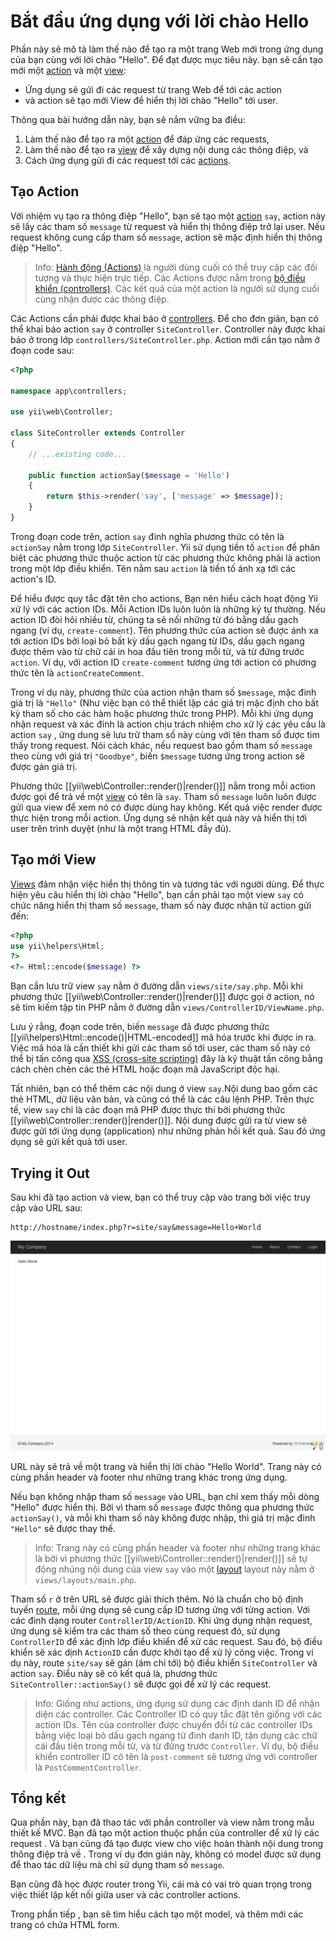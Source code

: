 Bắt đầu ứng dụng với lời chào Hello
============

Phần này sẽ mô tả làm thế nào để tạo ra một trang Web mới trong ứng dụng của bạn cùng với lời chào "Hello".
Để đạt được mục tiêu này. bạn sẽ cần tạo mới một [action](structure-controllers.md#creating-actions) và
một [view](structure-views.md):

* Ứng dụng sẽ gửi đi các request từ trang Web để tới các action
* và action sẽ tạo mới View để hiển thị lời chào "Hello" tới user.

Thông qua bài hướng dẫn này, bạn sẽ nắm vững ba điều:

1. Làm thế nào để tạo ra một [action](structure-controllers.md) để đáp ứng các requests,
2. Làm thế nào để tạo ra [view](structure-views.md) để xây dựng nội dung các thông điệp, và
3. Cách ứng dụng gửi đi các request tới các [actions](structure-controllers.md#creating-actions).


Tạo Action <span id="creating-action"></span>
------------------

Với nhiệm vụ tạo ra thông điệp "Hello", bạn sẽ tạo một  [action](structure-controllers.md#creating-actions) `say`, action này 
sẽ lấy các tham số `message` từ request và hiển thị thông điệp trở lại user. Nếu request không cung cấp tham số `message`, 
action sẽ mặc định hiển thị thông điệp  "Hello".

> Info: [Hành động (Actions)](structure-controllers.md#creating-actions) là người dùng cuối có thể truy cập các đối tượng và thực hiện trực tiếp.
 Các Actions được nằm trong [bộ điều khiển (controllers)](structure-controllers.md).
 Các kết quả của một action là người sử dụng cuối cùng nhận được các thông điệp.

Các Actions cần phải được khai báo ở [controllers](structure-controllers.md). Để cho đơn giản, bạn có thể khai báo
action  `say` ở controller `SiteController`. Controller này được khai báo ở trong 
lớp `controllers/SiteController.php`. Action mới cần tạo nằm ở đoạn code sau:

```php
<?php

namespace app\controllers;

use yii\web\Controller;

class SiteController extends Controller
{
    // ...existing code...

    public function actionSay($message = 'Hello')
    {
        return $this->render('say', ['message' => $message]);
    }
}
```

Trong đoạn code trên,  action `say` đinh nghĩa phương thức có tên là `actionSay` nằm trong lớp `SiteController`.
Yii sử dụng tiền tố `action` để phân biệt các phương thức thuộc action từ các phương thức không phải là action trong một lớp điều khiển.
Tên nằm sau `action` là tiền tố ánh xạ tới các action's ID.

Để hiểu được quy tắc đặt tên cho actions, Bạn nên hiểu cách hoạt động Yii xử lý với các action IDs. Mỗi Action IDs luôn luôn là những ký tự 
thường. Nếu action ID đòi hỏi nhiều từ, chúng ta sẽ nối những từ đó bằng dấu gạch ngang (ví dụ, `create-comment`). Tên phương thức của action 
sẽ được ánh xa tới action IDs bởi loại bỏ bất kỳ dấu gạch ngang từ IDs, dấu gạch ngang được thêm vào từ chữ cái in hoa đầu tiên trong mỗi từ, và từ đứng trước `action`. Ví dụ,
với action ID `create-comment` tương ứng tới action có phương thức tên là `actionCreateComment`.

Trong ví dụ này, phương thức của action nhận tham số `$message`, mặc đinh giá trị là `"Hello"` (Như việc bạn có thể thiết
lập các giá trị mặc định cho bất kỳ tham số cho các hàm hoặc phương thức trong PHP). Mỗi khi ứng dụng
nhận request và xác đinh là action chịu trách nhiệm cho xử lý các yêu cầu là action `say` , ứng dung
sẽ lưu trữ tham số này cùng với tên tham số được tìm thấy trong request. Nói cách khác, nếu request bao gồm
tham số `message` theo cùng với giá trị `"Goodbye"`, biến `$message` tương ứng trong action sẽ được gán giá trị.

Phương thức [[yii\web\Controller::render()|render()]] nằm trong mỗi action được gọi để trả về một [view](structure-views.md)
có tên là `say`. Tham số `message` luôn luôn được gửi qua view để xem nó có được dùng hay không. Kết quả việc render được
thực hiện trong mỗi action. Ứng dụng sẽ nhận kết quả này và hiển thị tới user trên trình duyệt (như là một trang HTML đầy đủ). 


Tạo mới View <span id="creating-view"></span>
---------------

[Views](structure-views.md) đảm nhận việc hiển thị thông tin và tương tác với người dùng. Để thực hiện yêu câu hiển thị
lời chào "Hello", bạn cần phải tạo một view `say` có chức năng hiển thị tham số `message`, tham số này được nhận từ action gửi đến:

```php
<?php
use yii\helpers\Html;
?>
<?= Html::encode($message) ?>
```

Bạn cần lưu trữ view `say` nằm ở đường dẫn `views/site/say.php`. Mỗi khi phương thức [[yii\web\Controller::render()|render()]]
được gọi ở action, nó sẽ tìm kiếm tập tin PHP nằm ở đường dẫn `views/ControllerID/ViewName.php`.

Lưu ý rằng, đoạn code trên, biến `message` đã được phương thức [[yii\helpers\Html::encode()|HTML-encoded]]
mã hóa trước khi được in ra. Việc mã hóa là cần thiết khi gửi các tham số tới user, các tham số này có thể bị tấn công qua
[XSS (cross-site scripting)](https://en.wikipedia.org/wiki/Cross-site_scripting) đây là kỹ thuật tấn công bằng cách chèn chèn các 
thẻ HTML hoặc đoạn mã JavaScript độc hại.

Tất nhiên, bạn có thể thêm các nội dung ở view `say`.Nội dung bao gồm các thẻ HTML, dữ liệu văn bản, và cũng có thể là các câu lệnh PHP.
Trên thực tế, view `say` chỉ là các đoạn mã PHP được thực thi bởi phương thức [[yii\web\Controller::render()|render()]].
Nội dung được gửi ra từ view sẽ được gửi tới ứng dụng (application) như những phản hồi kết quả. 
Sau đó ứng dụng sẽ gửi kết quả tới user.


Trying it Out <span id="trying-it-out"></span>
-------------

Sau khi đã tạo action và view, bạn có thể truy cập vào trang bởi việc truy cập vào URL sau:

```
http://hostname/index.php?r=site/say&message=Hello+World
```

![Hello World](images/start-hello-world.png)

URL này sẽ trả về một trang và hiển thị lời chào "Hello World". Trang này có cùng phần header và footer như những trang khác trong ứng dụng. 

Nếu bạn không nhập tham số `message` vào URL, bạn chỉ xem thấy mỗi dòng "Hello" được hiển thị. Bởi vì tham số `message` được thông qua phương thức `actionSay()`, và mỗi khi tham số này không được nhập,
thì giá trị mặc đinh `"Hello"` sẽ được thay thế.

> Info: Trang này có cùng phần header và footer như những trang khác là bởi vì phương thức [[yii\web\Controller::render()|render()]]
  sẽ tự động nhúng nội dung của view `say` vào một [layout](structure-views.md#layouts) layout này nằm ở `views/layouts/main.php`.

Tham số `r` ở trên URL sẽ được giải thích thêm. Nó là chuẩn cho bộ định tuyến [route](runtime-routing.md), mỗi ứng dụng sẽ cung cấp ID
tương ứng với từng action. Với các đinh dạng router `ControllerID/ActionID`. Khi ứng dụng nhận request, ứng dụng sẽ kiểm tra các tham số 
theo cùng request đó, sử dụng `ControllerID` để xác định lớp điều khiển để xử các request. Sau đó, bộ điều khiển sẽ
xác dịnh `ActionID` cần được khởi tạo để xử lý công việc. Trong ví dụ này, route `site/say`
sẽ gán (ám chỉ tới) bộ điều khiển `SiteController` và action `say`. Điều này sẽ có kết quả là, phương thức `SiteController::actionSay()` sẽ được gọi để xử lý các request.

> Info: Giống như actions, ứng dụng sử dụng các định danh ID để nhận diện các controller. Các Controller ID
  có quy tắc đặt tên giống với các action IDs. Tên của controller được chuyển đổi từ các controller IDs 
  bằng việc loại bỏ dấu gạch ngang từ đinh danh ID, tận dụng các chữ cái đầu tiên trong mỗi từ,
  và từ đứng trước `Controller`. Ví dụ, bộ điều khiển controller ID có tên là `post-comment` sẽ tương ứng
  với controller là `PostCommentController`.


Tổng kết <span id="summary"></span>
-------

Qua phần này, bạn đã thao tác với phần controller và view nằm trong mẫu thiết kế MVC.
Bạn đã tạo một action thuộc phần của controller để xử lý các request . Và bạn cũng đã tạo được view cho việc 
hoàn thành nội dung trong thông điệp trả về . Trong ví dụ đơn giản này, không có model được sử dụng để thao tác dữ liệu mà chỉ sử dụng tham số `message`.

Bạn cũng đã học được router trong Yii, cái mà có vai trò quan trọng trong việc thiết lập kết nối giữa user và các controller actions.

Trong phần tiếp , bạn sẽ tìm hiểu cách tạo một model, và thêm mới các trang có chứa HTML form.
